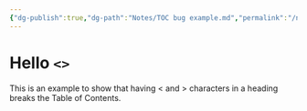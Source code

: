 ```yaml
---
{"dg-publish":true,"dg-path":"Notes/TOC bug example.md","permalink":"/notes/toc-bug-example/"}
---
```



# Hello `<>`

This is an example to show that having < and > characters in a heading breaks the Table of Contents.